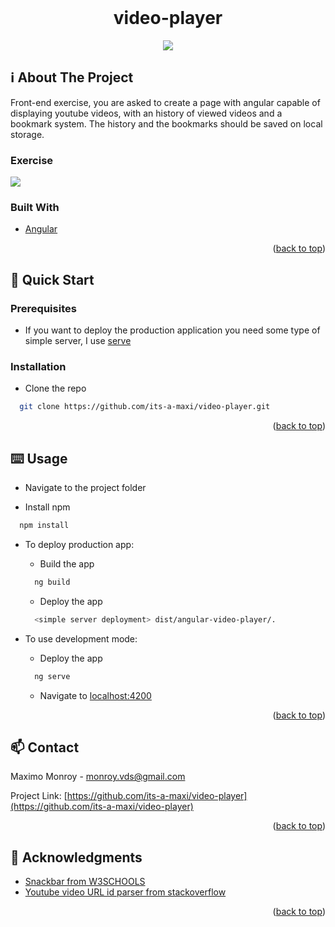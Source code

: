 <div id="top"></div>
<!--
*** Amazing README template from othneildrew
*** https://github.com/othneildrew/Best-README-Template
-->


<!-- PROJECT LOGO -->
<br />
<div align="center">
  <h1>video-player</h1>
  <img src="product.gif" />
</div>

<!-- ABOUT THE PROJECT -->
## ℹ️ About The Project

Front-end exercise, you are asked to create a page with angular capable of displaying youtube videos, with an history of viewed videos and a bookmark system.
The history and the bookmarks should be saved on local storage.

### Exercise
<img src="https://cdn.discordapp.com/attachments/651878762329276418/903022377158471780/unknown.png" />

### Built With

* [Angular](https://angular.io/)

<p align="right">(<a href="#top">back to top</a>)</p>


<!-- GETTING STARTED -->
## 🏃 Quick Start

### Prerequisites

* If you want to deploy the production application you need some type of simple server, I use [serve](https://www.npmjs.com/package/serve)

### Installation

* Clone the repo
```sh
  git clone https://github.com/its-a-maxi/video-player.git
```
  
<p align="right">(<a href="#top">back to top</a>)</p>


<!-- USAGE EXAMPLES -->
## ⌨️ Usage

* Navigate to the project folder

* Install npm
```sh
  npm install
```

* To deploy production app:
  * Build the app
  ```sh
    ng build
  ```
  * Deploy the app
  ```sh
    <simple server deployment> dist/angular-video-player/.
  ```
  
* To use development mode:
  * Deploy the app
  ```sh
    ng serve
  ```
  * Navigate to [localhost:4200](http://localhost:4200/)

<p align="right">(<a href="#top">back to top</a>)</p>


<!-- CONTACT -->
## 📫 Contact

Maximo Monroy - monroy.vds@gmail.com

Project Link: [https://github.com/its-a-maxi/video-player](https://github.com/its-a-maxi/video-player)

<p align="right">(<a href="#top">back to top</a>)</p>



<!-- ACKNOWLEDGMENTS -->
## 🥇 Acknowledgments

* [Snackbar from W3SCHOOLS](https://www.w3schools.com/howto/howto_js_snackbar.asp)
* [Youtube video URL id parser from stackoverflow](https://stackoverflow.com/questions/21607808/convert-a-youtube-video-url-to-embed-code/21607897)

<p align="right">(<a href="#top">back to top</a>)</p>
